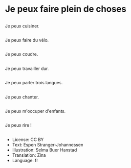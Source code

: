 # Je peux faire plein de choses

##
Je peux cuisiner.

##
Je peux faire du vélo.

##
Je peux coudre.

##
Je peux travailler dur.

##
Je peux parler trois langues.

##
Je peux chanter.

##
Je peux m'occuper d'enfants.

##
Je peux rire !

##
* License: CC BY
* Text: Espen Stranger-Johannessen
* Illustration: Selma Buer Hanstad
* Translation: Zina
* Language: fr

